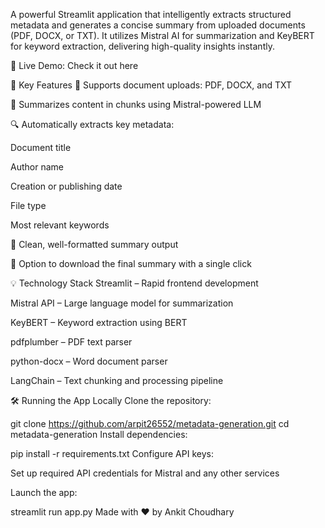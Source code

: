 A powerful Streamlit application that intelligently extracts structured metadata and generates a concise summary from uploaded documents (PDF, DOCX, or TXT). It utilizes Mistral AI for summarization and KeyBERT for keyword extraction, delivering high-quality insights instantly.

🔗 Live Demo: Check it out here

🚀 Key Features
📁 Supports document uploads: PDF, DOCX, and TXT

🧠 Summarizes content in chunks using Mistral-powered LLM

🔍 Automatically extracts key metadata:

Document title

Author name

Creation or publishing date

File type

Most relevant keywords

📝 Clean, well-formatted summary output

💾 Option to download the final summary with a single click

💡 Technology Stack
Streamlit – Rapid frontend development

Mistral API – Large language model for summarization

KeyBERT – Keyword extraction using BERT

pdfplumber – PDF text parser

python-docx – Word document parser

LangChain – Text chunking and processing pipeline

🛠️ Running the App Locally
Clone the repository:


git clone https://github.com/arpit26552/metadata-generation.git
cd metadata-generation
Install dependencies:


pip install -r requirements.txt
Configure API keys:

Set up required API credentials for Mistral and any other services

Launch the app:

streamlit run app.py
Made with ❤️ by Ankit Choudhary